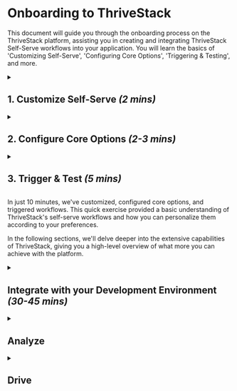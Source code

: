 # Onboarding to ThriveStack

This document will guide you through the onboarding process on the ThriveStack platform, assisting you in creating and integrating 
ThriveStack Self-Serve workflows into your application. You will learn the basics of 'Customizing Self-Serve', 'Configuring Core Options',
'Triggering & Testing', and more.


<details>

<summary>

## 1. Customize Self-Serve _(2 mins)_

</summary>

After successfully signing up for ThriveStack and entering your basic details, you will land on the 'Customize' screen. 
This step aims to understand who will be using your product and whether you have user authentication set up in your product. 
Additionally, you can choose from pre-made self-serve templates, which we will discuss shortly.

Things you will address in this step:

- **Business Type:** Who will be using your product? Are you targeting businesses (B2B) or consumers (B2C)?

- **Authentication Type:** Is user authentication already implemented in your application? If not, ThriveStack will assist you in setting up authentication.

- **Self Serve Templates:** Since every SaaS product serves its customers uniquely, self-serve workflows can vary. Templates provide an easy starting point. Here is a brief description of each template:
  - **[Prosumer](https://resources.thrivestack.ai/i/143920594/prosumer-templates-templates):** In this template, tenants typically start as individual users and eventually transition to a team or enterprise plan.

  - **[COGS Efficient](https://resources.thrivestack.ai/i/143920594/cogs-efficiency-templates-templates):** In this model, every customer receives a dedicated backend. Your teams deploy it manually through interactions between sales and customers, or you deploy infrastructure components selectively based on the features customers choose.

  - **[Traditional SaaS](https://resources.thrivestack.ai/i/143920594/traditional-saas-templates-templates):** Best suited for SaaS companies with a sales-led organizational structure. Your teams, having recently started exploring Product-Led Growth (PLG), are building a stronger commitment to self-serve strategies.

  Read more about the templates [here](https://resources.thrivestack.ai/p/announcing-self-serve-templates).

</details>

<details>

<summary>

## 2. Configure Core Options _(2-3 mins)_

</summary>

After completing the customization step, you will be directed to the 'Integrate' screen. This step facilitates the integration of ThriveStack with your application. 
The integration process includes multiple checklist items to refine your setup. However, in this section, we will focus only on the core integration options that are 
essential for triggering & testing the self-serve workflow.

#### Configuration Variable

Before we explore the core options, let's briefly review 'Creating Configuration Variables' within ThriveStack. The integration checklist includes various steps necessary for integrating ThriveStack with a user's SaaS application. Each checklist item represents a specific configuration task, allowing you to save and name multiple configurations, with only one active at a time.

For example:
- **Custom Domain:** You can save different domains like `acme-labs.com` and `your-domain.ai`, and switch between them as needed.
- **Success Redirection Page:** This is where ThriveStack redirects the end user after the workflow completes. You might have one configuration for `/home` and another for `/dashboard`, with the ability to switch between them.

This flexibility in managing configurations enhances testing efficiency and integration customization.

**A. Creating New Configuration Variable**

1. **Initiate Creation:**
   - Navigate to the configuration variable dropdown and select '+ Create variable'.

2. **Naming the Configuration:**
   - In the modal that appears, enter the name for your configuration. We automatically prepend semantic prefixes to enhance clarity. For instance, if you name an 'application domain' configuration `test`, it becomes `Application_Domain_Development_test`. This full name will be displayed before you finalize creation.

3. **Create the Variable:**
   - Click on 'Create' to establish the configuration variable `Application_Domain_Development_test`.

4. **Enter Configuration Data:**
   - Add the actual configuration data for the checklist item. For an 'Application Domain', this might be something like `your-domain.com` or `acme.com`.

5. **Save Changes:**
   - Once all mandatory fields are filled, the 'Save changes' button will activate. Click it to save your configuration variable.

**B. Switching Configuration Variable**

If you have multiple configurations saved for an integration checklist item, you can easily switch between them. Follow these steps:

1. **Access the Dropdown:**
   - Click on the configuration variable dropdown menu.

2. **Select a Configuration:**
   - Choose the configuration variable you wish to apply. Once selected, the new configuration data will appear in the checklist item.

3. **Save Changes:**
   - Click on 'Save changes' to apply the new configuration to the checklist item.

:::note
ThriveStack includes 'Default Configurations' out of the box, which are pre-applied to the integration checklist when you access it for 
the first time. These default configurations are designed to help you quickly trigger, test, and experience the self-serve workflows.

**Please Note:** Default Configurations are not editable. If you wish to modify the values in the integration checklist, you must create 
a new configuration variable.
:::

### A. Application Domain

In this configuration step, you need to specify your 'Application Domain'—the domain where your application is hosted, such as `acme.com`, `acme-labs.com`, or `localhost:9000`
for local testing. This domain is crucial for configuring the subsequent steps.

### B. Onboarding Redirects

This setting specifies the endpoint that directs users to your onboarding page, such as `/onboarding` or `/on-board`. ThriveStack will redirect users to the page you 
configure, allowing them to complete the onboarding process. This URL will be prefixed with one of the application domains configured in the previous step. 
Depending on your chosen template, you may need to redirect users back to ThriveStack, passing the 'redirect_url' in the URL parameters.

### C. On-Success Redirects

This setting determines the landing page where users will arrive once they complete the entire workflow. Common endpoints include `/dashboard` or `/home`. 
This URL will also be prefixed with one of the application domains you configured previously.

</details>

<details>

<summary>

## 3. Trigger & Test _(5 mins)_

</summary>

Once the core options are correctly configured, you can test the self-serve workflows by triggering them. Click on the 'Preview Icon' to access the trigger start page. The content of this page depends on the 'Authentication' type you selected during the 'Customize' step.

### A. ThriveStack Assisted Authentication

If you opted for ThriveStack Assisted Authentication, you will be directed to the Signup/Login page specifically created for your product. To trigger the workflow, follow these steps:

  1. Enter a valid email address. A magic verification link will be sent to this email. Click on the link to proceed with the workflow.

### B. Authentication Implemented by You

If your application handles user authentication, the workflow will be triggered once a user is authenticated by your system. ThriveStack provides a mechanism to simulate the workflow post-authentication:

  1. Enter a valid email, userId, and userToken (unique identifier and token maintained by your application).

  2. Retrieve your security credentials from the [Developer Dashboard](https://app.thrivestack.ai/build/api-keys) and input them into the form.

  3. Click on the 'Trigger workflow now' button to initiate the workflow.

Users, Accounts, Enrichment Data, and other metrics related to this signup/login are readily available in ThriveStack's [Drive](#drive) and [Analyze](#analyze) sections. 
All standard events in the workflow are automatically instrumented, requiring no additional setup from you. For more details about these events, please read [here](/getting-started/analyze/instrumentation/events/standard/events_overview).

</details>

In just 10 minutes, we've customized, configured core options, and triggered workflows. This quick exercise provided a basic understanding 
of ThriveStack's self-serve workflows and how you can personalize them according to your preferences.

In the following sections, we'll delve deeper into the extensive capabilities of ThriveStack, giving you a high-level overview of what more 
you can achieve with the platform.


<details>

<summary>

## Integrate with your Development Environment _(30-45 mins)_

</summary>

With just the core integration options configured, you were able to trigger and test the self-serve workflows, view metrics, user and account enrichment data, and log standard events.

Below are the detailed integration steps for a deeper and more personalized integration with your application.

### Custom Domain

Configuring a custom domain allows ThriveStack to host self-serve workflow pages on your designated domain, such as `ts.your-domain.com` or `ts.acme.com`.

1. Navigate to the 'Setup Custom Domain' section within the integration checklist and create a new configuration variable.

2. Enter your Custom Domain (e.g., `acme-labs.com` or `your-domain.ai`) and proceed to verify its DNS settings.

3. After verification, the 'Sub Domain' field will be automatically filled (e.g., `ts.your-domain.ai`). Select 'Create DNS Records' 
and Create DNS (CNAME, TXT) records with your domain provider (e.g., GoDaddy).

4. Save your configurations. The subdomain will then be mapped to ThriveStack, finalizing the setup.

### Frontend Integration

#### Triggering Self-Serve Workflow Post User Authentication (For Applications Implementing Their Own Authentication)

When implementing your own authentication, it is crucial to manage the user flow after authentication. ThriveStack facilitates this with JavaScript SDKs and Web APIs designed to trigger workflows post-authentication.

Here are the essential steps:

1. Authenticate the user attempting to log in or sign up.

2. Obtain a ThriveStack token via a proxy web API, which you need to implement. ThriveStack provides a 'Dummy' endpoint for testing purposes until your actual web API is operational.

3. Use this token to initiate the ThriveStack self-serve workflows.

For a comprehensive guide, refer to the 'Frontend Integration' section in the integration checklist.

### Backend Integration

#### A. Tenant Acknowledgement Webhook

Effective orchestration of multiple components is often necessary for successful tenant provisioning, which may range from simply adding a new entry in your database to more complex tasks like creating multiple pods/services in your cluster. To accommodate the diverse tenant provisioning needs of SaaS builders, ThriveStack facilitates the following:

1. Sends tenant creation or join data to a webhook at your application's backend, which you need to implement.
2. Provisions the tenant within your application.
3. Once the tenant is provisioned, you must send an acknowledgment message to us via a Web API provided by ThriveStack.

For further details, refer to the 'Backend Integration' checklist item.

#### B. Secure Backend Endpoint to Get ThriveStack Token

This endpoint is critical for securely obtaining the ThriveStack token using your secret key. Once in production, the `tokenEndpoint` specified in the ThriveStack constructor should point to this custom endpoint. The implementation of this endpoint ensures the ThriveStack secret key remains protected and is not exposed in the frontend:

- Implement an API endpoint on your server that accepts an optional authentication token from your user session.
- This endpoint should communicate securely with ThriveStack's API using your secret key and return the ThriveStack token to the frontend.
- Ensure this endpoint is accessible only to authenticated users to prevent unauthorized access.

For more information, review the 'Backend Integration' checklist item.

</details>

<details>

<summary>

## Analyze

</summary>

When using ThriveStack's self-serve, the platform automatically generates and logs essential telemetry events. These events are pivotal for creating detailed reports, such as:

### Acquisition Report:
This report tracks new users who sign up or join your platform during a specific period. Metrics include the number of registrations, referral sources (e.g., organic search, social media), and the effectiveness of marketing campaigns. It aims to gauge the success of your user acquisition strategies.
- **Events expected:** `['signed_up', 'account_created', 'account_added_user']`

### Activation Report (Coming Soon):
Activation involves users taking meaningful actions within your product post-signup. The upcoming activation report will measure engagement with critical features, such as completing a profile, making a purchase, or utilizing specific functionalities. This report helps identify and optimize potential bottlenecks in the user journey to improve activation rates.
- **Events expected:** `['setup_event', 'aha_event', 'habit_event']`

### Retention Report:
Retention focuses on the continuity of user engagement over time. Metrics include daily, weekly, or monthly active users (DAU, WAU, MAU) and churn rates, providing insights into user satisfaction, product stickiness, and the impact of feature changes.
- **Events expected:** `['signed_up', 'signed_in']`

ThriveStack’s internal management of these events provides a hassle-free experience for developers. There is no need for manual instrumentation or event logging configuration—it is all handled transparently. This seamless integration allows you to concentrate on developing excellent features while ThriveStack takes care of collecting and analyzing valuable telemetry data for impactful reporting.

</details>

<details>

<summary>

## Drive

</summary>

When using ThriveStack’s self-serve platform, the system automatically generates dashboards and widgets based on various events. These dashboards support the Go-to-Market (GTM) team by generating sales leads and informing sales strategies through actionable signals. The GTM team can leverage numerous filters to derive a broad spectrum of insights from these dashboards.

Following are the key functionalities available in the ThriveStack Drive section:

### Overall Dashboards
These dashboards provide comprehensive widgets related to accounts and users, featuring various filters for detailed analysis:
- **Time Range:** Filter data based on specific time periods.
- **Account Status:** Filter accounts by their current status.
- **Pricing Plan Applied:** Filter accounts based on applied pricing plans.
- **Country:** Filter data by the country of the accounts.
- **Additional Filters:** Employ further filters for in-depth analysis as needed.

### Account List
The Account List offers a detailed compilation of all accounts added to the product, with features such as:
- **Account Details:** Displays account domain, account country, and the pricing plans applied to each account.
- **Filtering Options:** Provides the ability to filter accounts based on various criteria, assisting in targeted analysis and strategy formulation.

### User List
The User List encompasses all users added to the product, providing:
- **User Contact Details:** Information on how to contact each user.
- **Employment Details:** Information about the user's employment, including company and designation.
- **User's Account Information:** Details about the account associated with each user.

</details>
